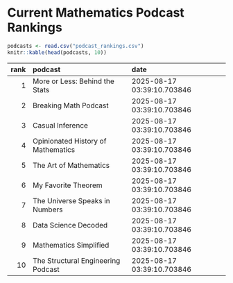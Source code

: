 # Current Mathematics Podcast Rankings


``` r
podcasts <- read.csv("podcast_rankings.csv")
knitr::kable(head(podcasts, 10))
```

| rank | podcast                            | date                       |
|-----:|:-----------------------------------|:---------------------------|
|    1 | More or Less: Behind the Stats     | 2025-08-17 03:39:10.703846 |
|    2 | Breaking Math Podcast              | 2025-08-17 03:39:10.703846 |
|    3 | Casual Inference                   | 2025-08-17 03:39:10.703846 |
|    4 | Opinionated History of Mathematics | 2025-08-17 03:39:10.703846 |
|    5 | The Art of Mathematics             | 2025-08-17 03:39:10.703846 |
|    6 | My Favorite Theorem                | 2025-08-17 03:39:10.703846 |
|    7 | The Universe Speaks in Numbers     | 2025-08-17 03:39:10.703846 |
|    8 | Data Science Decoded               | 2025-08-17 03:39:10.703846 |
|    9 | Mathematics Simplified             | 2025-08-17 03:39:10.703846 |
|   10 | The Structural Engineering Podcast | 2025-08-17 03:39:10.703846 |
